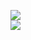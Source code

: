 [![](https://img.shields.io/badge/Made%20With-Github%20Spray-lightgrey.svg?style=for-the-badge&logo=github)](https://github.com/Annihil/github-spray#32121)  
[![](https://i.imgur.com/2DrTn0Z.gif)](https://github.com/Annihil/github-spray)